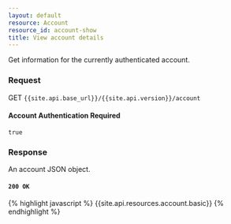 ```yaml
---
layout: default
resource: Account
resource_id: account-show
title: View account details
---
```

Get information for the currently authenticated account.

### Request

<span class="method">GET</span> `{{site.api.base_url}}/{{site.api.version}}/account`

#### Account Authentication Required

`true`

### Response

An account JSON object.

#### `200 OK`

{% highlight javascript %}
{{site.api.resources.account.basic}}
{% endhighlight %}
